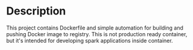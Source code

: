 # Description

This project contains Dockerfile and simple automation for building and pushing Docker image to registry. This is not production ready container, but it's intended for developing spark applications inside container.
